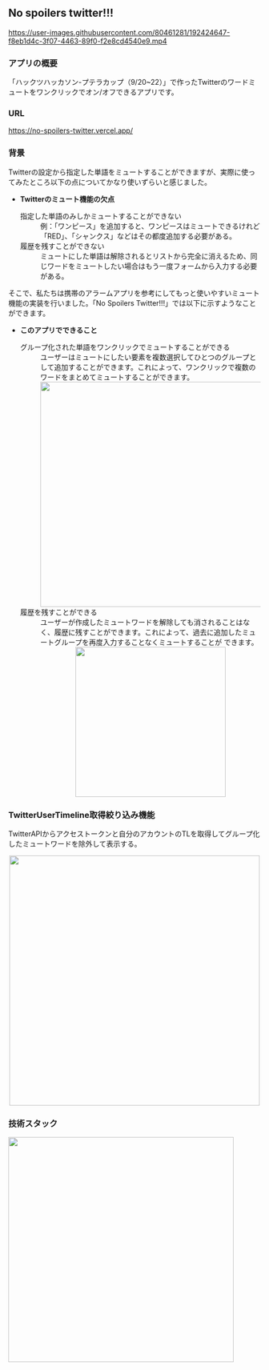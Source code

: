 ## No spoilers twitter!!!

https://user-images.githubusercontent.com/80461281/192424647-f8eb1d4c-3f07-4463-89f0-f2e8cd4540e9.mp4

### アプリの概要

「ハックツハッカソン-プテラカップ（9/20~22）」で作ったTwitterのワードミュートをワンクリックでオン/オフできるアプリです。   

### URL

https://no-spoilers-twitter.vercel.app/

### 背景
Twitterの設定から指定した単語をミュートすることができますが、実際に使ってみたところ以下の点についてかなり使いずらいと感じました。   

- **Twitterのミュート機能の欠点**

  <dl>
    <dt>指定した単語のみしかミュートすることができない</dt>
    <dd>例：「ワンピース」を追加すると、ワンピースはミュートできるけれど「RED」、「シャンクス」などはその都度追加する必要がある。</dd>
    <dt>履歴を残すことができない</dt>
    <dd>ミュートにした単語は解除されるとリストから完全に消えるため、同じワードをミュートしたい場合はもう一度フォームから入力する必要がある。</dd>
  </dl>

そこで、私たちは携帯のアラームアプリを参考にしてもっと使いやすいミュート機能の実装を行いました。「No Spoilers Twitter!!!」では以下に示すようなことができます。

- **このアプリでできること**

  <dl>
    <dt>グループ化された単語をワンクリックでミュートすることができる</dt>
    <dd>ユーザーはミュートにしたい要素を複数選択してひとつのグループとして追加することができます。これによって、ワンクリックで複数のワードをまとめてミュートすることができます。   
      <div align="center">
        <img src="https://user-images.githubusercontent.com/80461281/192426112-19cd4b2e-362c-4590-9974-e1e2bd822bca.JPG" width="450px" />
      </div>
    </dd>
    <dt>履歴を残すことができる</dt>
    <dd>ユーザーが作成したミュートワードを解除しても消されることはなく、履歴に残すことができます。これによって、過去に追加したミュートグループを再度入力することなくミュートすることが できます。   
      <div align="center">
        <img src="https://user-images.githubusercontent.com/80461281/192426584-48d3677d-2cdb-43f1-8b80-09b15ee0836c.JPG" width="300px" />
      </div>
    </dd>
  </dl>
  
### TwitterUserTimeline取得絞り込み機能
TwitterAPIからアクセストークンと自分のアカウントのTLを取得してグループ化したミュートワードを除外して表示する。   
<div align="center">
<img width="500px" src="https://user-images.githubusercontent.com/80461281/192428605-b8efd4c7-0a76-4720-b221-4ad7794ce083.png" />
</div>

### 技術スタック
<img src="https://user-images.githubusercontent.com/80461281/192429269-a98fda12-f55b-40b6-9aea-90a703cda23c.JPG" width="450px" />

